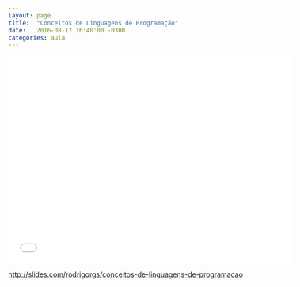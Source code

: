 ```yaml
---
layout: page
title:  "Conceitos de Linguagens de Programação"
date:   2016-08-17 16:40:00 -0300
categories: aula
---
```


<iframe src="//slides.com/rodrigorgs/conceitos-de-linguagens-de-programacao/embed" width="576" height="420" scrolling="no" frameborder="0" webkitallowfullscreen mozallowfullscreen allowfullscreen></iframe>

<http://slides.com/rodrigorgs/conceitos-de-linguagens-de-programacao>